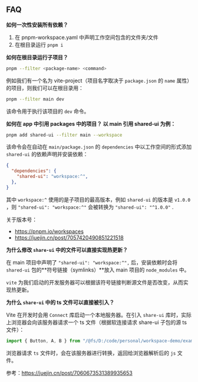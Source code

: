 ## FAQ

**如何一次性安装所有依赖？**

1. 在 pnpm-workspace.yaml 中声明工作空间包含的文件夹/文件
2. 在根目录运行 `pnpm i`

**如何在根目录运行子项目？**

```bash
pnpm --filter <package-name> <command>
```

例如我们有一个名为 vite-project（项目名字取决于 `package.json` 的 `name` 属性）的项目，则我们可以在根目录用：

```bash
pnpm --filter main dev
``` 

该命令用于执行该项目的 `dev` 命令。


**如何在 app 中引用 packages 中的项目？ 以 main 引用 shared-ui 为例：**

```bash
pnpm add shared-ui --filter main --workspace
```

该命令会在自动在 `main/package.json` 的 `dependencies` 中以工作空间的形式添加 `shared-ui` 的依赖声明并安装依赖：

```json
{
  "dependencies": {
    "shared-ui": "workspace:^",
  },
}
```

其中 `workspace:^` 使用的是子项目的最高版本，例如 `shared-ui` 的版本是 `v1.0.0` ，则 `"shared-ui": "workspace:^"` 会被转换为 `"shared-ui": "^1.0.0"` .

关于版本号：
- https://pnpm.io/workspaces
- https://juejin.cn/post/7057420490851221518



**为什么修改 `share-ui` 中的文件可以直接实现热更新？**

在 main 项目中声明了 `"shared-ui": "workspace:^",` 后，安装依赖时会将 `shared-ui` 包的**符号链接（symlinks）**放入 main 项目的 `node_modules` 中。

`vite` 为我们启动的开发服务器可以根据该符号链接判断源文件是否改变，从而实现热更新。



**为什么 `share-ui` 中的 ts 文件可以直接被引入？**

Vite 在开发时会用 `Connect` 库启动一个本地服务器。在引入 `share-ui` 库时，实际上浏览器会向该服务器请求一个 ts 文件（根据软连接请求 share-ui 子包的源 ts 文件）：

```js
import { Button, A, B } from "/@fs/D:/code/personal/workspace-demo/examples/vite-pnpm/packages/shared-ui/src/index.ts";
```

浏览器请求 `ts` 文件时，会在该服务器进行转换，返回给浏览器解析后的 `js` 文件。

参考：https://juejin.cn/post/7060673531389935653


